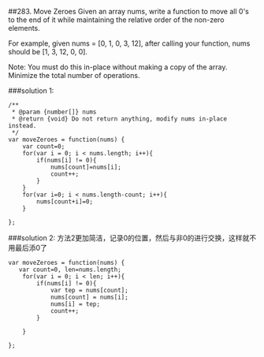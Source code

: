 ##283. Move Zeroes
Given an array nums, write a function to move all 0's to the end of it while maintaining the relative order of the non-zero elements.

For example, given nums = [0, 1, 0, 3, 12], after calling your function, nums should be [1, 3, 12, 0, 0].

Note:
You must do this in-place without making a copy of the array.
Minimize the total number of operations.

###solution 1:
```
/**
 * @param {number[]} nums
 * @return {void} Do not return anything, modify nums in-place instead.
 */
var moveZeroes = function(nums) {
    var count=0;
    for(var i = 0; i < nums.length; i++){
    	if(nums[i] != 0){
    		nums[count]=nums[i];
    		count++;
    	}
    }
    for(var i=0; i < nums.length-count; i++){
    	nums[count+i]=0;
    }
    
};
```
###solution 2:
方法2更加简洁，记录0的位置，然后与非0的进行交换，这样就不用最后添0了
```
var moveZeroes = function(nums) {
   var count=0, len=nums.length;
    for(var i = 0; i < len; i++){
    	if(nums[i] != 0){
    		var tep = nums[count];
    		nums[count] = nums[i];
    		nums[i] = tep;
    		count++;
    	}

    }
    
};
```